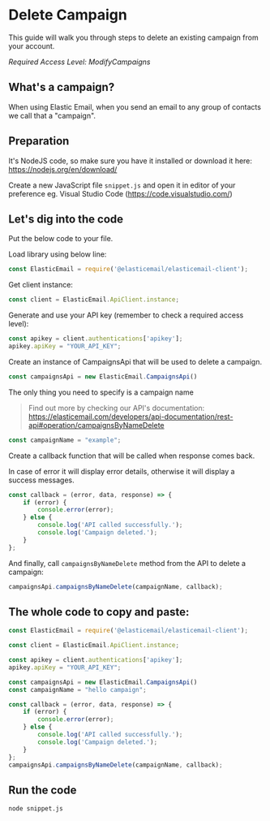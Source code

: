 # Delete Campaign

This guide will walk you through steps to delete an existing campaign from your account.

*Required Access Level: ModifyCampaigns*

## What's a campaign?
When using Elastic Email, when you send an email to any group of contacts we call that a "campaign".

## Preparation
It's NodeJS code, so make sure you have it installed or download it here: https://nodejs.org/en/download/

Create a new JavaScript file `snippet.js` and open it in editor of your preference eg. Visual Studio Code (https://code.visualstudio.com/)

## Let's dig into the code

Put the below code to your file.

Load library using below line:

```javascript
const ElasticEmail = require('@elasticemail/elasticemail-client');
```

Get client instance:

```javascript
const client = ElasticEmail.ApiClient.instance;
```

Generate and use your API key (remember to check a required access level): 

```javascript
const apikey = client.authentications['apikey'];
apikey.apiKey = "YOUR_API_KEY";
```

Create an instance of CampaignsApi that will be used to delete a campaign.

```javascript
const campaignsApi = new ElasticEmail.CampaignsApi()
```


The only thing you need to specify is a campaign name

> Find out more by checking our API's documentation: https://elasticemail.com/developers/api-documentation/rest-api#operation/campaignsByNameDelete


```javascript
const campaignName = "example";
```

Create a callback function that will be called when response comes back.

In case of error it will display error details, otherwise it will display a success messages.

```javascript
const callback = (error, data, response) => {
    if (error) {
        console.error(error);
    } else {
        console.log('API called successfully.');
        console.log('Campaign deleted.');
    }
};
```

And finally, call `campaignsByNameDelete` method from the API to delete a campaign: 

```javascript
campaignsApi.campaignsByNameDelete(campaignName, callback);
```


## The whole code to copy and paste:

```javascript
const ElasticEmail = require('@elasticemail/elasticemail-client');

const client = ElasticEmail.ApiClient.instance;

const apikey = client.authentications['apikey'];
apikey.apiKey = "YOUR_API_KEY";

const campaignsApi = new ElasticEmail.CampaignsApi()
const campaignName = "hello campaign";

const callback = (error, data, response) => {
    if (error) {
        console.error(error);
    } else {
        console.log('API called successfully.');
        console.log('Campaign deleted.');
    }
};
campaignsApi.campaignsByNameDelete(campaignName, callback);
```

## Run the code
```
node snippet.js
```
